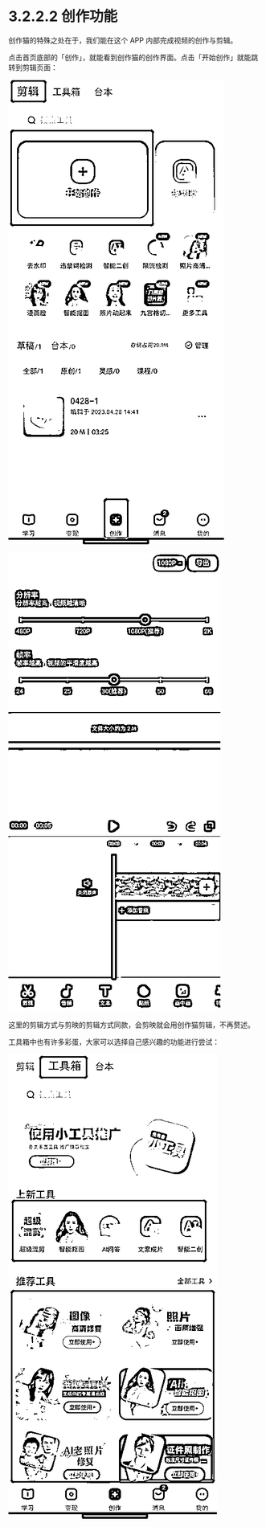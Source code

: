 # 3.2.2.2 创作功能

创作猫的特殊之处在于，我们能在这个 APP 内部完成视频的创作与剪辑。

点击首页底部的「创作」，就能看到创作猫的创作界面。点击「开始创作」就能跳转到剪辑页面：

![](img/fb95ff4df2235c4308c85be459ac8c54.png)

![](img/8ca1844908f8c4877ee6a9a31e3f4d10.png)

这里的剪辑方式与剪映的剪辑方式同款，会剪映就会用创作猫剪辑，不再赘述。

工具箱中也有许多彩蛋，大家可以选择自己感兴趣的功能进行尝试：

![](img/4b1b2cabee5e874da308223c103ad6c3.png)